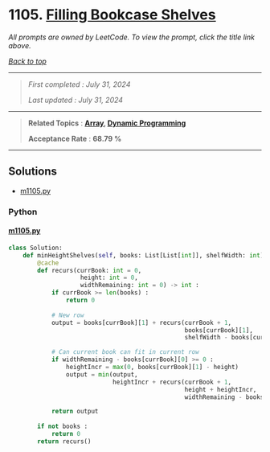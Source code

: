 # 1105. [Filling Bookcase Shelves](<https://leetcode.com/problems/filling-bookcase-shelves>)

*All prompts are owned by LeetCode. To view the prompt, click the title link above.*

*[Back to top](<../README.md>)*

------

> *First completed : July 31, 2024*
>
> *Last updated : July 31, 2024*

------

> **Related Topics** : **[Array](<by_topic/Array.md>), [Dynamic Programming](<by_topic/Dynamic Programming.md>)**
>
> **Acceptance Rate** : **68.79 %**

------

## Solutions

- [m1105.py](<../my-submissions/m1105.py>)
### Python
#### [m1105.py](<../my-submissions/m1105.py>)
```Python
class Solution:
    def minHeightShelves(self, books: List[List[int]], shelfWidth: int) -> int:
        @cache
        def recurs(currBook: int = 0,
                    height: int = 0, 
                    widthRemaining: int = 0) -> int :
            if currBook >= len(books) :
                return 0
            
            # New row
            output = books[currBook][1] + recurs(currBook + 1,
                                                 books[currBook][1],
                                                 shelfWidth - books[currBook][0])

            # Can current book can fit in current row
            if widthRemaining - books[currBook][0] >= 0 :
                heightIncr = max(0, books[currBook][1] - height)
                output = min(output, 
                             heightIncr + recurs(currBook + 1, 
                                                 height + heightIncr,  
                                                 widthRemaining - books[currBook][0]))

            return output
        
        if not books :
            return 0
        return recurs()
```


